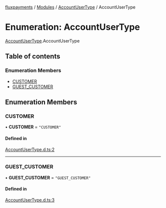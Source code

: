 [fluxpayments](../README.md) / [Modules](../modules.md) / [AccountUserType](../modules/AccountUserType.md) / AccountUserType

# Enumeration: AccountUserType

[AccountUserType](../modules/AccountUserType.md).AccountUserType

## Table of contents

### Enumeration Members

- [CUSTOMER](AccountUserType.AccountUserType.md#customer)
- [GUEST\_CUSTOMER](AccountUserType.AccountUserType.md#guest_customer)

## Enumeration Members

### CUSTOMER

• **CUSTOMER** = ``"CUSTOMER"``

#### Defined in

[AccountUserType.d.ts:2](https://github.com/fluxpayments1/fluxpayments_api_ts/blob/a7d3311b31bb499dbc9972f8e4cba1c1e8f89eb9/src/types/flux_types/AccountUserType.d.ts#L2)

___

### GUEST\_CUSTOMER

• **GUEST\_CUSTOMER** = ``"GUEST_CUSTOMER"``

#### Defined in

[AccountUserType.d.ts:3](https://github.com/fluxpayments1/fluxpayments_api_ts/blob/a7d3311b31bb499dbc9972f8e4cba1c1e8f89eb9/src/types/flux_types/AccountUserType.d.ts#L3)
